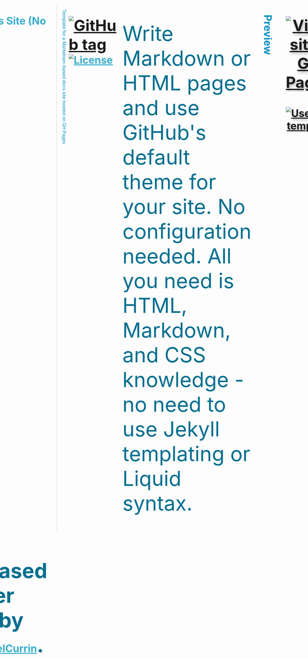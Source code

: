 <style>
/* from here: https://blog.devgenius.io/word-cloud-with-html-and-css-tutorial-1fa17642391e*/
body {
    /* center content */
    position: absolute;
    top:0;
    bottom: 0;
    left: 0;
    right: 0;
    /* grid */
    display: grid;
    justify-content: center;
    align-content: center;
    gap: 5px;
    /* A grid-template is a shorthand for defining the layout similar to excel format only here each row is made of text containing
    name references to objects (in our case it’s the “grid-area” or empty cells defined as “.”) separated by spaces. */
    grid-template:
    '. . . Information Documentation Documentation Documentation Documentation'
    'Computer Computer Computer Information Coding Debugging Learning Testing'
    '. Readability Software Information Coding Debugging Learning Design     '
    '. . Software Information Programming Debugging Learning Design'
    '. . Software Information Algorithm Debugging Learning Design'
    '. . . Information . . Learning .';

}
body > div {
    text-shadow: 3px 5px 8px rgba(1, 1, 1, 0.3);
}
/* base font color for all words */
body > div {
    color: #022f40;
}
/* twice the size, bold and different color for each second word */
body :nth-child(2n) {
    font-size: 2rem;
    color: #38aecc;
    font-weight: bold;
}
/* vertical orientation and different color for each third word */
body :nth-child(3n) {
    writing-mode: vertical-lr;
    -webkit-writing-mode: vertical-lr;
    -ms-writing-mode: vertical-lr;
    color: #0090c1;
}
/* triple size and different color for each fourth word */
body :nth-child(4n) {
    font-size: 3rem;
    color: #183446;
}
/* quadruple size and different color for each fifth word */
body :nth-child(5n) {
    font-size: 4rem;
    color: #046e8f;
}

#Programming {
    grid-area: Programming;
}
#Algorithm {
    grid-area: Algorithm;
}
#Software {
    grid-area: Software;
}
#Documentation {
    grid-area: Documentation;
}
#Coding {
    grid-area: Coding;
}
#Information {
    grid-area: Information;
}
#Testing {
    grid-area: Testing;
}
#Computer {
    grid-area: Computer;
}
#Debugging {
    grid-area: Debugging;
}
#Design {
    grid-area: Design;
}
#Readability {
    grid-area: Readability;
}
#Learning {
    grid-area: Learning;
}
</style>

# GH Pages Site (No Jekyll)
> Template for a Markdown-based docs site hosted on GH Pages

[![GitHub tag](https://img.shields.io/github/tag/MichaelCurrin/gh-pages-no-jekyll?include_prereleases=&sort=semver)](https://github.com/MichaelCurrin/gh-pages-no-jekyll/releases/)
[![License](https://img.shields.io/badge/License-MIT-blue)](#license)

Write Markdown or HTML pages and use GitHub's default theme for your site. No configuration needed. All you need is HTML, Markdown, and CSS knowledge - no need to use Jekyll templating or Liquid syntax.


## Preview


    <div id="Programming"> Programming</div>
    <div id="Algorithm"> Algorithm</div>
    <div id="Software"> Software</div>
    <div id="Documentation"> Documentation</div>
    <div id="Coding"> Coding</div>
    <div id="Information"> Information</div>
    <div id="Testing"> Testing</div>
    <div id="Computer"> Computer</div>
    <div id="Debugging"> Debugging</div>
    <div id="Design"> Design</div>
    <div id="Readability"> Readability</div>
    <div id="Learning"> Learning</div>


<div align="center">

[![View site - GH Pages](https://img.shields.io/badge/View_site-GH_Pages-blue?style=for-the-badge)](https://michaelcurrin.github.io/gh-pages-no-jekyll/)

[![Use this template](https://img.shields.io/badge/Use_this_template-Generate-2ea44f?style=for-the-badge)](https://github.com/MichaelCurrin/gh-pages-no-jekyll/generate)

</div>


## License

Released under [MIT](/LICENSE) by [@MichaelCurrin](https://github.com/MichaelCurrin).
